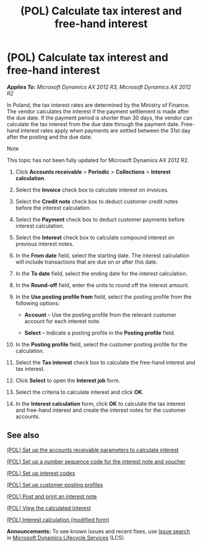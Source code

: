 ﻿---
title: (POL) Calculate tax interest and free-hand interest
TOCTitle: (POL) Calculate tax interest and free-hand interest
ms:assetid: c5e049e4-7af9-43d0-8cfb-af554b2be156
ms:mtpsurl: https://technet.microsoft.com/en-us/library/JJ711271(v=AX.60)
ms:contentKeyID: 49387089
ms.date: 04/18/2014
mtps_version: v=AX.60
---

# (POL) Calculate tax interest and free-hand interest 


_**Applies To:** Microsoft Dynamics AX 2012 R3, Microsoft Dynamics AX 2012 R2_

In Poland, the tax interest rates are determined by the Ministry of Finance. The vendor calculates the interest if the payment settlement is made after the due date. If the payment period is shorter than 30 days, the vendor can calculate the tax interest from the due date through the payment date. Free-hand interest rates apply when payments are settled between the 31st day after the posting and the due date.


> [!NOTE]
> <P>This topic has not been fully updated for Microsoft Dynamics AX 2012 R2.</P>



1.  Click **Accounts receivable** \> **Periodic** \> **Collections** \> **Interest calculation**.

2.  Select the **Invoice** check box to calculate interest on invoices.

3.  Select the **Credit note** check box to deduct customer credit notes before the interest calculation.

4.  Select the **Payment** check box to deduct customer payments before interest calculation.

5.  Select the **Interest** check box to calculate compound interest on previous interest notes.

6.  In the **From date** field, select the starting date. The interest calculation will include transactions that are due on or after this date.

7.  In the **To date** field, select the ending date for the interest calculation.

8.  In the **Round-off** field, enter the units to round off the interest amount.

9.  In the **Use posting profile from** field, select the posting profile from the following options:
    
      - **Account** – Use the posting profile from the relevant customer account for each interest note.
    
      - **Select** – Indicate a posting profile in the **Posting profile** field.

10. In the **Posting profile** field, select the customer posting profile for the calculation.

11. Select the **Tax interest** check box to calculate the free-hand interest and tax interest.

12. Click **Select** to open the **Interest job** form.

13. Select the criteria to calculate interest and click **OK**.

14. In the **Interest calculation** form, click **OK** to calculate the tax interest and free-hand interest and create the interest notes for the customer accounts.

## See also

[(POL) Set up the accounts receivable parameters to calculate interest](pol-set-up-the-accounts-receivable-parameters-to-calculate-interest.md)

[(POL) Set up a number sequence code for the interest note and voucher](pol-set-up-a-number-sequence-code-for-the-interest-note-and-voucher.md)

[(POL) Set up interest codes](pol-set-up-interest-codes.md)

[(POL) Set up customer posting profiles](pol-set-up-customer-posting-profiles.md)

[(POL) Post and print an interest note](pol-post-and-print-an-interest-note.md)

[(POL) View the calculated interest](pol-view-the-calculated-interest.md)

[(POL) Interest calculation (modified form)](https://technet.microsoft.com/en-us/library/jj678208\(v=ax.60\))

  
**Announcements:** To see known issues and recent fixes, use [Issue search](http://go.microsoft.com/fwlink/?linkid=389258) in [Microsoft Dynamics Lifecycle Services](http://go.microsoft.com/fwlink/?linkid=306505) (LCS).

